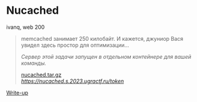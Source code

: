# Nucached

ivanq, web 200

> memcached занимает 250 килобайт. И кажется, джуниор Вася увидел здесь простор для оптимизации...
> 
> *Сервер этой задачи запущен в отдельном контейнере для вашей команды.*
>
> [nucached.tar.gz](attachments/nucached.tar.gz)  
> *https://nucached.s.2023.ugractf.ru/token*

[Write-up](WRITEUP.md)
